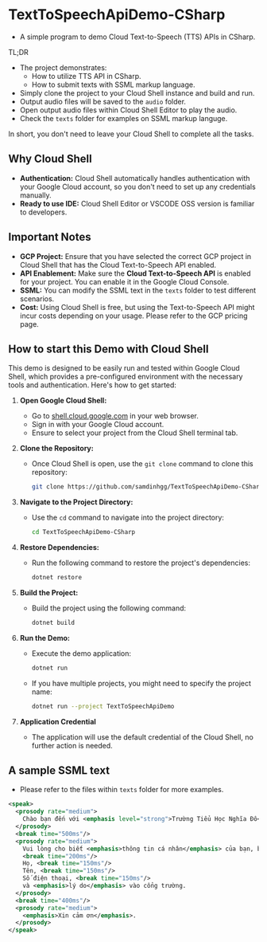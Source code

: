# TextToSpeechApiDemo-CSharp

- A simple program to demo Cloud Text-to-Speech (TTS) APIs in CSharp.

TL;DR

- The project demonstrates:
  - How to utilize TTS API in CSharp.
  - How to submit texts with SSML markup language.
- Simply clone the project to your Cloud Shell instance and build and run.
- Output audio files will be saved to the `audio` folder.
- Open output audio files within Cloud Shell Editor to play the audio.
- Check the `texts` folder for examples on SSML markup languge.

In short, you don't need to leave your Cloud Shell to complete all the tasks.

## Why Cloud Shell

* **Authentication:** Cloud Shell automatically handles authentication with your Google Cloud account, so you don't need to set up any credentials manually.
* **Ready to use IDE:** Cloud Shell Editor or VSCODE OSS version is familiar to developers.

## Important Notes

* **GCP Project:** Ensure that you have selected the correct GCP project in Cloud Shell that has the Cloud Text-to-Speech API enabled.
* **API Enablement:** Make sure the **Cloud Text-to-Speech API** is enabled for your project. You can enable it in the Google Cloud Console.
* **SSML:** You can modify the SSML text in the `texts` folder to test different scenarios.
* **Cost:** Using Cloud Shell is free, but using the Text-to-Speech API might incur costs depending on your usage. Please refer to the GCP pricing page.

## How to start this Demo with Cloud Shell

This demo is designed to be easily run and tested within Google Cloud Shell, which provides a pre-configured environment with the necessary tools and authentication. Here's how to get started:

1.  **Open Google Cloud Shell:**
    * Go to [shell.cloud.google.com](https://shell.cloud.google.com/) in your web browser.
    * Sign in with your Google Cloud account.
    * Ensure to select your project from the Cloud Shell terminal tab.

2.  **Clone the Repository:**
    * Once Cloud Shell is open, use the `git clone` command to clone this repository:
        ```bash
        git clone https://github.com/samdinhgg/TextToSpeechApiDemo-CSharp.git)
        ```

3.  **Navigate to the Project Directory:**
    * Use the `cd` command to navigate into the project directory:
        ```bash
        cd TextToSpeechApiDemo-CSharp
        ```

4.  **Restore Dependencies:**
    * Run the following command to restore the project's dependencies:
        ```bash
        dotnet restore
        ```

5.  **Build the Project:**
    * Build the project using the following command:
        ```bash
        dotnet build
        ```

6.  **Run the Demo:**
    * Execute the demo application:
        ```bash
        dotnet run
        ```
    * If you have multiple projects, you might need to specify the project name:
        ```bash
        dotnet run --project TextToSpeechApiDemo
        ```

7. **Application Credential**
    * The application will use the default credential of the Cloud Shell, no further action is needed.

## A sample SSML text

- Please refer to the files within `texts` folder for more examples.

```xml
<speak>
  <prosody rate="medium">
    Chào bạn đến với <emphasis level="strong">Trường Tiểu Học Nghĩa Đô</emphasis>.
  </prosody>
  <break time="500ms"/>
  <prosody rate="medium">
    Vui lòng cho biết <emphasis>thông tin cá nhân</emphasis> của bạn, bao gồm:
    <break time="200ms"/>
    Họ, <break time="150ms"/>
    Tên, <break time="150ms"/>
    Số điện thoại, <break time="150ms"/>
    và <emphasis>lý do</emphasis> vào cổng trường.
  </prosody>
  <break time="400ms"/>
  <prosody rate="medium">
    <emphasis>Xin cảm ơn</emphasis>.
  </prosody>
</speak>

```
